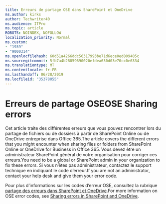 ```yaml
---
title: Erreurs de partage OSE dans SharePoint et OneDrive
ms.author: kirks
author: Techwriter40
ms.audience: ITPro
ms.topic: article
ROBOTS: NOINDEX, NOFOLLOW
localization_priority: Normal
ms.custom:
- "1939"
- "9000314"
ms.openlocfilehash: 60d51a4266ddc56317993be71d6ece0ed809405c
ms.sourcegitcommit: 5fb7a4b28859690020efdea630d03e70cc0e6334
ms.translationtype: MT
ms.contentlocale: fr-FR
ms.lasthandoff: 06/28/2019
ms.locfileid: "35378055"
---
```

# <a name="ose-sharing-errors"></a><span data-ttu-id="0f3e6-102">Erreurs de partage OSE</span><span class="sxs-lookup"><span data-stu-id="0f3e6-102">OSE Sharing errors</span></span>

<span data-ttu-id="0f3e6-103">Cet article traite des différentes erreurs que vous pouvez rencontrer lors du partage de fichiers ou de dossiers à partir de SharePoint Online ou de OneDrive entreprise dans Office 365.</span><span class="sxs-lookup"><span data-stu-id="0f3e6-103">The article covers the different errors that you might encounter when sharing files or folders from SharePoint Online or OneDrive for Business in Office 365.</span></span> <span data-ttu-id="0f3e6-104">Vous devez être un administrateur SharePoint général de votre organisation pour corriger ces erreurs.</span><span class="sxs-lookup"><span data-stu-id="0f3e6-104">You need to be a global or SharePoint admin in your organization to fix these errors.</span></span> <span data-ttu-id="0f3e6-105">Si vous n’êtes pas administrateur, contactez le support technique en indiquant le code d’erreur.</span><span class="sxs-lookup"><span data-stu-id="0f3e6-105">If you are not an administrator, contact your help desk and give them your error code.</span></span>

<span data-ttu-id="0f3e6-106">Pour plus d’informations sur les codes d’erreur OSE, consultez la rubrique [partage des erreurs dans SharePoint et OneDrive](https://docs.microsoft.com/sharepoint/sharepoint-onedrive-error-message).</span><span class="sxs-lookup"><span data-stu-id="0f3e6-106">For more information on OSE error codes, see [Sharing errors in SharePoint and OneDrive](https://docs.microsoft.com/sharepoint/sharepoint-onedrive-error-message).</span></span>
